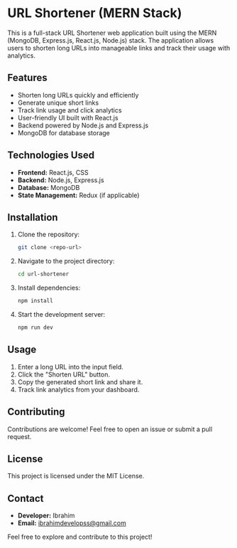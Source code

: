 # URL Shortener (MERN Stack)

This is a full-stack URL Shortener web application built using the MERN (MongoDB, Express.js, React.js, Node.js) stack. The application allows users to shorten long URLs into manageable links and track their usage with analytics.

## Features
- Shorten long URLs quickly and efficiently
- Generate unique short links
- Track link usage and click analytics
- User-friendly UI built with React.js
- Backend powered by Node.js and Express.js
- MongoDB for database storage

## Technologies Used
- **Frontend:** React.js, CSS
- **Backend:** Node.js, Express.js
- **Database:** MongoDB
- **State Management:** Redux (if applicable)

## Installation
1. Clone the repository:
   ```bash
   git clone <repo-url>
   ```
2. Navigate to the project directory:
   ```bash
   cd url-shortener
   ```
3. Install dependencies:
   ```bash
   npm install
   ```
4. Start the development server:
   ```bash
   npm run dev
   ```

## Usage
1. Enter a long URL into the input field.
2. Click the "Shorten URL" button.
3. Copy the generated short link and share it.
4. Track link analytics from your dashboard.

## Contributing
Contributions are welcome! Feel free to open an issue or submit a pull request.

## License
This project is licensed under the MIT License.

## Contact
- **Developer:** Ibrahim
- **Email:** ibrahimdevelopss@gmail.com

Feel free to explore and contribute to this project!

